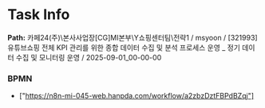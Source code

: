 # Task Info

**Path:** 카페24(주)\본사사업장\[CG]MI본부\Y쇼핑센터팀\전략1 / msyoon / [321993] 유튜브쇼핑 전체 KPI 관리를 위한 종합 데이터 수집 및 분석 프로세스 운영 _ 정기 데이터 수집 및 모니터링 운영 / 2025-09-01_00-00-00

### BPMN
- ["https://n8n-mi-045-web.hanpda.com/workflow/a2zbzDztFBPdBZqj"]

